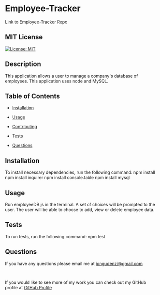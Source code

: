 # Employee-Tracker

[Link to Employee-Tracker Repo](https://github.com/JonGudenzi/Employee-Tracker)

  ## MIT License
  [![License: MIT](https://img.shields.io/badge/License-MIT-yellow.svg)](https://opensource.org/licenses/MIT)

  ## Description
  This application allows a user to manage a company's database of employees. This application uses node and MySQL.

  ## Table of Contents

  * [Installation](#Installation)

  * [Usage](#usage)

  * [Contributing](#contributing)

  * [Tests](#tests)

  * [Questions](#Questions)

## Installation
To install necessary dependencies, run the following command:
  npm install
  npm install inquirer
  npm install console.table
  npm install mysql

## Usage
  Run employeeDB.js in the terminal.  A set of choices will be prompted to the user. The user will be able to choose to add, view or delete employee data.
  

## Tests
To run tests, run the following command:
  npm test

## Questions
If you have any questions please email me at  [jongudenzi@gmail.com](mailto:jongudenzi@gmail.com)

<br>

If you would like to see more of my work you can check out my GitHub profile at [GitHub Profile](https://github.com/JonGudenzi)


